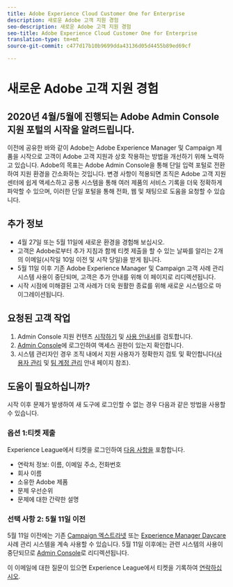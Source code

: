 ```yaml
---
title: Adobe Experience Cloud Customer One for Enterprise
description: 새로운 Adobe 고객 지원 경험
seo-description: 새로운 Adobe 고객 지원 경험
seo-title: Adobe Experience Cloud Customer One for Enterprise
translation-type: tm+mt
source-git-commit: c477d17b10b9699dda43136d05d4455b89ed69cf

---
```



# 새로운 Adobe 고객 지원 경험

## 2020년 4월/5월에 진행되는 Adobe Admin Console 지원 포털의 시작을 알려드립니다.

이전에 공유한 바와 같이 Adobe는 Adobe Experience Manager 및 Campaign 제품을 시작으로 고객이 Adobe 고객 지원과 상호 작용하는 방법을 개선하기 위해 노력하고 있습니다. Adobe의 목표는 Adobe Admin Console을 통해 단일 입력 포털로 전환하여 지원 환경을 간소화하는 것입니다. 변경 사항이 적용되면 조직은 Adobe 고객 지원 센터에 쉽게 액세스하고 공통 시스템을 통해 여러 제품의 서비스 기록을 더욱 정확하게 파악할 수 있으며, 이러한 단일 포털을 통해 전화, 웹 및 채팅으로 도움을 요청할 수 있습니다.

## 추가 정보

* 4월 27일 또는 5월 11일에 새로운 환경을 경험해 보십시오.
* 고객은 Adobe로부터 추가 지침과 함께 티켓 제출을 할 수 있는 날짜를 알리는 2개의 이메일(시작일 10일 이전 및 시작 당일)을 받게 됩니다.
* 5월 11일 이후 기존 Adobe Experience Manager 및 Campaign 고객 사례 관리 시스템 사용이 중단되며, 고객은 추가 안내를 위해 이 페이지로 리디렉션됩니다.
* 시작 시점에 미해결된 고객 사례가 더욱 원활한 종료를 위해 새로운 시스템으로 마이그레이션됩니다.

## 요청된 고객 작업

1. Admin Console 지원 컨텐츠 [시작하기](https://helpx.adobe.com/kr/enterprise/get-started.html) 및 [사용 안내서](https://helpx.adobe.com/kr/enterprise/managing/user-guide.html)를 검토합니다.
1. [Admin Console](https://adminconsole.adobe.com/)에 로그인하여 액세스 권한이 있는지 확인합니다.
1. 시스템 관리자인 경우 조직 내에서 지원 사용자가 정확한지 검토 및 확인합니다([사용자 관리](https://helpx.adobe.com/kr/enterprise/using/users.html) 및 [팀 계정 관리](https://helpx.adobe.com/kr/enterprise/using/accounts.html) 안내 페이지 참조).

## 도움이 필요하십니까?

시작 이후 문제가 발생하여 새 도구에 로그인할 수 없는 경우 다음과 같은 방법을 사용할 수 있습니다.

### 옵션 1:티켓 제출

Experience League에서 티켓을 로그인하여 [다음 사항을](https://experienceleague.adobe.com/?support-solution=General#support) 포함합니다.

* 연락처 정보: 이름, 이메일 주소, 전화번호
* 회사 이름
* 소유한 Adobe 제품
* 문제 우선순위
* 문제에 대한 간략한 설명

### 선택 사항 2: 5월 11일 이전

5월 11일 이전에는 기존 [Campaign 엑스트라넷](https://support.neolane.net/webApp/extranetLogin) 또는 [Experience Manager Daycare](https://daycare.day.com/home.html) 사례 관리 시스템을 계속 사용할 수 있습니다. 5월 11일 이후에는 관련 시스템의 사용이 중단되므로 [Admin Console](https://adminconsole.adobe.com/)로 리디렉션됩니다.


이 이메일에 대한 질문이 있으면 Experience League에서 티켓을 기록하여 [연락하십시오](https://experienceleague.adobe.com/?support-solution=General#support).

